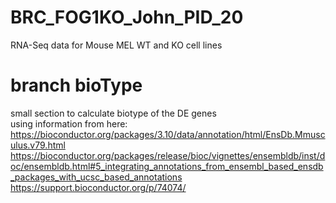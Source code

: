 # BRC_FOG1KO_John_PID_20
RNA-Seq data for Mouse MEL WT and KO cell lines

# branch bioType  
small section to calculate biotype of the DE genes  
using information from here: https://bioconductor.org/packages/3.10/data/annotation/html/EnsDb.Mmusculus.v79.html  
https://bioconductor.org/packages/release/bioc/vignettes/ensembldb/inst/doc/ensembldb.html#5_integrating_annotations_from_ensembl_based_ensdb_packages_with_ucsc_based_annotations  
https://support.bioconductor.org/p/74074/  
